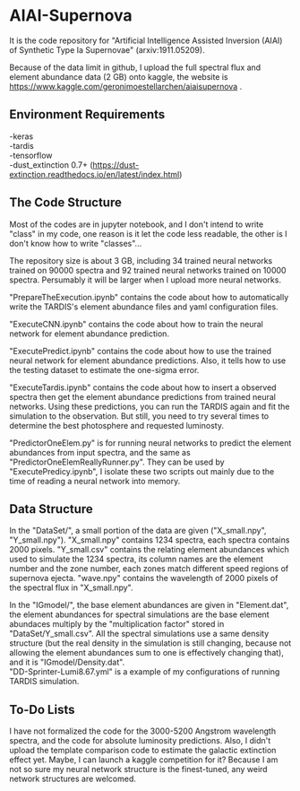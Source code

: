 # AIAI-Supernova

It is the code repository for "Artificial Intelligence Assisted Inversion (AIAI) of Synthetic Type Ia Supernovae" (arxiv:1911.05209).  

Because of the data limit in github, I upload the full spectral flux and element abundance data (2 GB) onto kaggle, the website is https://www.kaggle.com/geronimoestellarchen/aiaisupernova . 

## Environment Requirements

-keras  
-tardis  
-tensorflow  
-dust_extinction 0.7+ (https://dust-extinction.readthedocs.io/en/latest/index.html)  


## The Code Structure

Most of the codes are in jupyter notebook, and I don't intend to write "class" in my code, one reason is it let the code less readable, the other is I don't know how to write "classes"...  

The repository size is about 3 GB, including 34 trained neural networks trained on 90000 spectra and 92 trained neural networks trained on 10000 spectra. 
Persumably it will be larger when I upload more neural networks.  

"PrepareTheExecution.ipynb" contains the code about how to automatically write the TARDIS's element abundance files and yaml configuration files.  

"ExecuteCNN.ipynb" contains the code about how to train the neural network for element abundance prediction.  

"ExecutePredict.ipynb" contains the code about how to use the trained neural network for element abundance predictions. Also, it tells how to use the testing dataset to estimate the one-sigma error.  

"ExecuteTardis.ipynb" contains the code about how to insert a observed spectra then get the element abundance predictions from trained neural networks. 
Using these predictions, you can run the TARDIS again and fit the simulation to the observation. 
But still, you need to try several times to determine the best photosphere and requested luminosty.  

"PredictorOneElem.py" is for running neural networks to predict the element abundances from input spectra, and the same as "PredictorOneElemReallyRunner.py". 
They can be used by "ExecutePredicy.ipynb", I isolate these two scripts out mainly due to the time of reading a neural network into memory.  


## Data Structure

In the "DataSet/", a small portion of the data are given ("X_small.npy", "Y_small.npy"). 
"X_small.npy" contains 1234 spectra, each spectra contains 2000 pixels. 
"Y_small.csv" contains the relating element abundances which used to simulate the 1234 spectra, its column names are the element number and the zone number, each zones match different speed regions of supernova ejecta. 
"wave.npy" contains the wavelength of 2000 pixels of the spectral flux in "X_small.npy".  

In the "IGmodel/", the base element abundances are given in "Element.dat", the element abundances for spectral simulations are the base element abundaces multiply by the "multiplication factor" stored in "DataSet/Y_small.csv". 
All the spectral simulations use a same density structure (but the real density in the simulation is still changing, because not allowing the element abundances sum to one is effectively changing that), and it is "IGmodel/Density.dat".  
"DD-Sprinter-Lumi8.67.yml" is a example of my configurations of running TARDIS simulation.  

## To-Do Lists

I have not formalized the code for the 3000-5200 Angstrom wavelength spectra, and the code for absolute luminosity predictions. 
Also, I didn't upload the template comparison code to estimate the galactic extinction effect yet. 
Maybe, I can launch a kaggle competition for it? 
Because I am not so sure my neural network structure is the finest-tuned, any weird network structures are welcomed. 